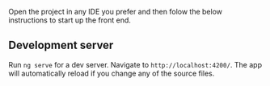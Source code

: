 Open the project in any IDE you prefer and then folow the below instructions to start up the front end.

## Development server

Run `ng serve` for a dev server. Navigate to `http://localhost:4200/`. The app will automatically reload if you change any of the source files.
